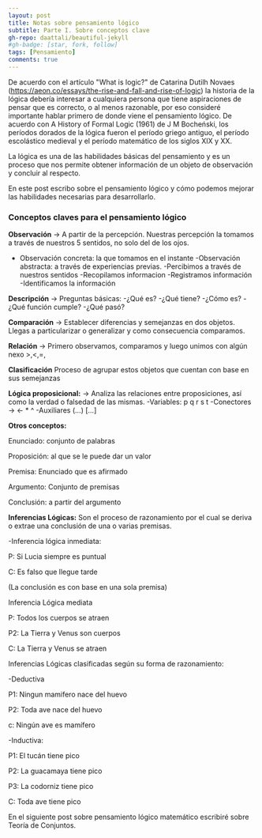 ```yaml
---
layout: post
title: Notas sobre pensamiento lógico 
subtitle: Parte I. Sobre conceptos clave 
gh-repo: daattali/beautiful-jekyll
#gh-badge: [star, fork, follow]
tags: [Pensamiento]
comments: true
---
```


De acuerdo con el artículo "What is logic?" de Catarina Dutilh Novaes (https://aeon.co/essays/the-rise-and-fall-and-rise-of-logic) la historia de la lógica debería interesar a cualquiera persona que tiene aspiraciones de pensar que es correcto, o al menos razonable, por eso consideré importante hablar primero de donde viene el pensamiento lógico. De acuerdo con A History of Formal Logic (1961) de J M Bocheński, los períodos dorados de la lógica fueron el período griego antiguo, el período escolástico medieval y el período matemático de los siglos XIX y XX. 

La lógica es una de las habilidades básicas del pensamiento y es un proceso que nos permite obtener información de un objeto de observación y concluir al respecto.

En este post escribo sobre el pensamiento lógico y cómo podemos mejorar las habilidades necesarias para desarrollarlo. 

### Conceptos claves para el pensamiento lógico  ###

**Observación** → A partir de la percepción. Nuestras percepción la tomamos a través de nuestros 5 sentidos, no solo del de los ojos.
- Observación concreta: la que tomamos en el instante 
-Observación abstracta: a través de experiencias previas.
-Percibimos a través de nuestros sentidos
-Recopilamos informacion
-Registramos información
-Identificamos la información

**Descripción** → Preguntas básicas:
-¿Qué es?
-¿Qué tiene?
-¿Cómo es?
-¿Qué función cumple?
-¿Qué pasó?

**Comparación** → Establecer diferencias y semejanzas en dos objetos. Llegas a particularizar o generalizar y como consecuencia comparamos.

**Relación** → Primero observamos, comparamos y luego unimos con algún nexo >,<,=,

**Clasificación** Proceso de agrupar estos objetos que cuentan con base en sus semejanzas

**Lógica proposicional:** → Analiza las relaciones entre proposiciones, así como la verdad o falsedad de las mismas.
-Variables: p q r s t
-Conectores → ← * ^
-Auxiliares (...) [...]

**Otros conceptos:**

Enunciado: conjunto de palabras

Proposición: al que se le puede dar un valor

Premisa: Enunciado que es afirmado

Argumento: Conjunto de premisas

Conclusión: a partir del argumento

**Inferencias Lógicas:** Son el proceso de razonamiento por el cual se deriva o extrae una conclusión de una o varias premisas. 

-Inferencia lógica inmediata: 

P: Si Lucia siempre es puntual

C: Es falso que llegue tarde

(La conclusión es con base en una sola premisa)

Inferencia Lógica mediata

P: Todos los cuerpos se atraen

P2: La Tierra y Venus son cuerpos

C: La Tierra y Venus se atraen

Inferencias Lógicas clasificadas según su forma de razonamiento:

-Deductiva

P1: Ningun mamifero nace del huevo

P2: Toda ave nace del huevo

c: Ningún ave es mamífero 

-Inductiva:

P1: El tucán tiene pico

P2: La guacamaya tiene pico

P3: La codorniz tiene pico

C: Toda ave tiene pico

En el siguiente post sobre pensamiento lógico matemático escribiré sobre Teoría de Conjuntos.